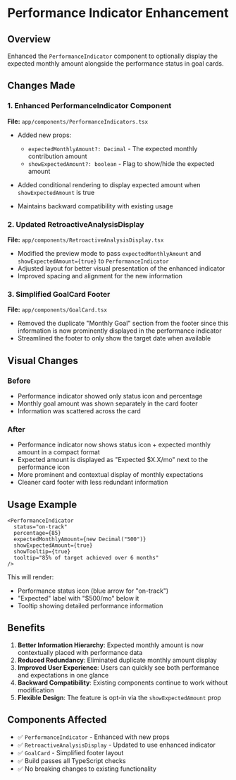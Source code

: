 # Performance Indicator Enhancement

## Overview

Enhanced the `PerformanceIndicator` component to optionally display the expected monthly amount alongside the performance status in goal cards.

## Changes Made

### 1. Enhanced PerformanceIndicator Component

**File:** `app/components/PerformanceIndicators.tsx`

- Added new props:

  - `expectedMonthlyAmount?: Decimal` - The expected monthly contribution amount
  - `showExpectedAmount?: boolean` - Flag to show/hide the expected amount

- Added conditional rendering to display expected amount when `showExpectedAmount` is true
- Maintains backward compatibility with existing usage

### 2. Updated RetroactiveAnalysisDisplay

**File:** `app/components/RetroactiveAnalysisDisplay.tsx`

- Modified the preview mode to pass `expectedMonthlyAmount` and `showExpectedAmount={true}` to `PerformanceIndicator`
- Adjusted layout for better visual presentation of the enhanced indicator
- Improved spacing and alignment for the new information

### 3. Simplified GoalCard Footer

**File:** `app/components/GoalCard.tsx`

- Removed the duplicate "Monthly Goal" section from the footer since this information is now prominently displayed in the performance indicator
- Streamlined the footer to only show the target date when available

## Visual Changes

### Before

- Performance indicator showed only status icon and percentage
- Monthly goal amount was shown separately in the card footer
- Information was scattered across the card

### After

- Performance indicator now shows status icon + expected monthly amount in a compact format
- Expected amount is displayed as "Expected $X.X/mo" next to the performance icon
- More prominent and contextual display of monthly expectations
- Cleaner card footer with less redundant information

## Usage Example

```tsx
<PerformanceIndicator
  status="on-track"
  percentage={85}
  expectedMonthlyAmount={new Decimal("500")}
  showExpectedAmount={true}
  showTooltip={true}
  tooltip="85% of target achieved over 6 months"
/>
```

This will render:

- Performance status icon (blue arrow for "on-track")
- "Expected" label with "$500/mo" below it
- Tooltip showing detailed performance information

## Benefits

1. **Better Information Hierarchy**: Expected monthly amount is now contextually placed with performance data
2. **Reduced Redundancy**: Eliminated duplicate monthly amount display
3. **Improved User Experience**: Users can quickly see both performance and expectations in one glance
4. **Backward Compatibility**: Existing components continue to work without modification
5. **Flexible Design**: The feature is opt-in via the `showExpectedAmount` prop

## Components Affected

- ✅ `PerformanceIndicator` - Enhanced with new props
- ✅ `RetroactiveAnalysisDisplay` - Updated to use enhanced indicator
- ✅ `GoalCard` - Simplified footer layout
- ✅ Build passes all TypeScript checks
- ✅ No breaking changes to existing functionality
